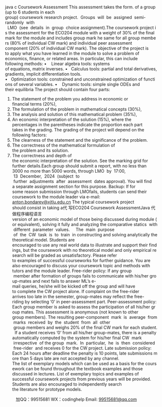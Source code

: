 java c
Coursework Assessment This assessment takes the form. of a group (up to 6 students in each group) coursework research project.  Groups  will  be  assigned  semi-randomly  with   LMO  (see  details  in  group  choice assignment).The coursework project is the assessment for the ECO204 module with a weight of 30% of the final mark for the module and includes group mark he same for all group members (80% of individual CW mark) and individual peer assessment component (20% of individual CW mark).
The objective of the project is to apply what you have learned in the module to solve a problem of economics, finance, or related areas. In particular, this can include following methods:
•    Linear algebra tools: systems of equations, matrix inverses.
•   Calculus tools: partial and total derivatives, gradients, implicit differentiation tools.
•   Optimization tools: constrained and unconstrained optimization of functions of several variables.
•    Dynamic tools: simple single ODEs and their equilibria
The project should contain four parts:
1. The statement of the problem you address in economic or financial terms (20%),
2. The formulation of the problem in mathematical concepts (30%),
3. The analysis and solution of this mathematical problem (35%),
4. An economic interpretation of the solution (15%),
where the percentages in the parentheses indicate the proportion each part takes in the grading. The grading of the project will depend on the following factors:
1. The clearness of the statement and the significance of the problem.
2. The correctness of the mathematical formulation of the problem and its solution.
3. The correctness and depth of the economic interpretation of the solution.
See the marking grid for further details.Each group should submit a report, with no less than 3000 no more than 5000 words, through LMO  by  17:00,  13  December,  2024  (subject  to  further  adjustments  after  assessment  dates approval). You will find a separate assignment section for this purpose.
Backup: If for some reason submission through LMOfails, students can send their coursework to the module leader via e-mail: anton.bondarev@xjtlu.edu.cn The typical coursework project should consist in taking a代 写ECO204 Coursework AssessmentJava
代做程序编程语言 version of an economic model of those being discussed during module (or equivalent), solving it fully and analyzing the comparative statics  with  different  parameter  values.     The  main  purpose  of  the  CW  task  is  to  train  in constructing and solving analytically the theoretical model. Students are encouraged to use any real world data to illustrate and support their findings, but the coursework with no theoretical model and only empirical research will be graded as unsatisfactory. Please refer to examples of successful courseworks for further guidance. You are also encouraged to discuss your coursework topic and methods with tutors and the module leader.
Free-rider policy: If any group  member after formation of groups fails to communicate with his/her group-mates and next fails to answer ML’s e-mail queries, he/she will be kicked off the group and will have to complete the CW project alone. If complaint on the free-rider arrives too late in the semester, group-mates may reflect the free-riding by selecting ‘0’ in peer-assessment part. Peer-assessment policy: Each group member is asked to assess the participation of all his/her group mates. This assessment is anonymous (not known to other group members). The resulting peer-component  mark  is  average  from  marks  received  by  the  student  from  all  other  group members and weighs 20% of the final CW mark for each student.   If a student receives ‘0’ from all his/her group-mates, there is a penalty automatically computed by the system for his/her final CW  mark  irrespective  of the group  mark.  In  particular,  he  is  then  considered  free-rider  and receives 0 for the CW project.
Late submission policy: Each 24 hours after deadline the penalty is 10 points, late submissions more than 5 days late are not accepted by any channel.
The list of exemplary models which can be used as a basis for the coursework can be found throughout the textbook examples and those discussed in lectures.
List of exemplary topics and examples of successful coursework projects from previous years will be provided.
Students are also encouraged to independently search the literature for prototype models.







         
加QQ：99515681  WX：codinghelp  Email: 99515681@qq.com
